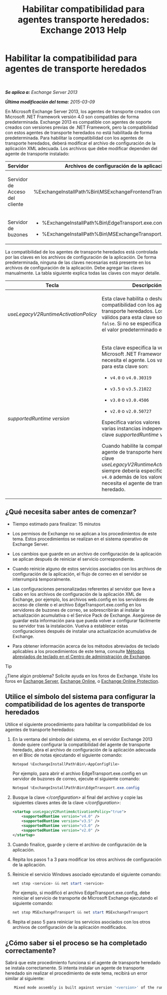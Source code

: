 ﻿---
title: 'Habilitar compatibilidad para agentes transporte heredados: Exchange 2013 Help'
TOCTitle: Habilitar la compatibilidad para agentes de transporte heredados
ms:assetid: 00617e87-7199-406e-b4a3-94378f657f1f
ms:mtpsurl: https://technet.microsoft.com/es-es/library/JJ591524(v=EXCHG.150)
ms:contentKeyID: 49115999
ms.date: 04/23/2018
mtps_version: v=EXCHG.150
ms.translationtype: HT
---

# Habilitar la compatibilidad para agentes de transporte heredados

 

_**Se aplica a:** Exchange Server 2013_

_**Última modificación del tema:** 2015-03-09_

En Microsoft Exchange Server 2013, los agentes de transporte creados con Microsoft .NET Framework versión 4.0 son compatibles de forma predeterminada. Exchange 2013 es compatible con agentes de soporte creados con versiones previas de .NET Framework, pero la compatibilidad con estos agentes de transporte heredados no está habilitada de forma predeterminada. Para habilitar la compatibilidad con los agentes de transporte heredados, deberá modificar el archivo de configuración de la aplicación XML adecuada. Los archivos que debe modificar dependen del agente de transporte instalado:


<table>
<colgroup>
<col style="width: 33%" />
<col style="width: 33%" />
<col style="width: 33%" />
</colgroup>
<thead>
<tr class="header">
<th>Servidor</th>
<th>Archivos de configuración de la aplicación</th>
<th>Servicio de Microsoft Windows</th>
</tr>
</thead>
<tbody>
<tr class="odd">
<td><p>Servidor de Acceso del cliente</p></td>
<td><p>%ExchangeInstallPath%Bin\MSExchangeFrontendTransport.exe.config</p></td>
<td><p>Transporte front-end de Microsoft Exchange (MSExchangeFrontendTransport)</p></td>
</tr>
<tr class="even">
<td><p>Servidor de buzones</p></td>
<td><ul>
<li><p>%ExchangeInstallPath%Bin\EdgeTransport.exe.config</p></li>
<li><p>%ExchangeInstallPath%Bin\MSExchangeTransport.exe.config</p></li>
</ul></td>
<td><p>Transporte de Microsoft Exchange (MSExchangeTransport)</p></td>
</tr>
</tbody>
</table>


La compatibilidad de los agentes de transporte heredados está controlada por las claves en los archivos de configuración de la aplicación. De forma predeterminada, ninguna de las claves necesarias está presente en los archivos de configuración de la aplicación. Debe agregar las claves manualmente. La tabla siguiente explica todas las claves con mayor detalle.


<table>
<colgroup>
<col style="width: 50%" />
<col style="width: 50%" />
</colgroup>
<thead>
<tr class="header">
<th>Tecla</th>
<th>Descripción</th>
</tr>
</thead>
<tbody>
<tr class="odd">
<td><p><em>useLegacyV2RuntimeActivationPolicy</em></p></td>
<td><p>Esta clave habilita o deshabilita la compatibilidad con los agentes de transporte heredados. Los valores válidos para esta clave son <code>true</code> o <code>false</code>. Si no se especifica esta clave, el valor predeterminado es <code>false</code>.</p></td>
</tr>
<tr class="even">
<td><p><em>supportedRuntime version</em></p></td>
<td><p>Esta clave especifica la versión de Microsoft .NET Framework que necesita el agente. Los valores válidos para esta clave son:</p>
<ul>
<li><p><code>v4.0</code> o <code>v4.0.30319</code></p></li>
<li><p><code>v3.5</code> o <code>v3.5.21022</code></p></li>
<li><p><code>v3.0</code> o <code>v3.0.4506</code></p></li>
<li><p><code>v2.0</code> o <code>v2.0.50727</code></p></li>
</ul>
<p>Especifica varios valores usando varias instancias independientes de la clave <em>supportedRuntime version</em>.</p>
<p>Cuando habilite la compatibilidad del agente de transporte heredado con la clave <em>useLegacyV2RuntimeActivationPolicy</em>, siempre debería especificar el valor <code>v4.0</code> además de los valores que necesita el agente de transporte heredado.</p></td>
</tr>
</tbody>
</table>


## ¿Qué necesita saber antes de comenzar?

  - Tiempo estimado para finalizar: 15 minutos

  - Los permisos de Exchange no se aplican a los procedimientos de este tema. Estos procedimientos se realizan en el sistema operativo de Exchange Server.

  - Los cambios que guarde en un archivo de configuración de la aplicación se aplican después de reiniciar el servicio correspondiente.

  - Cuando reinicie alguno de estos servicios asociados con los archivos de configuración de la aplicación, el flujo de correo en el servidor se interrumpirá temporalmente.

  - Las configuraciones personalizadas referentes al servidor que lleve a cabo en los archivos de configuración de la aplicación XML de Exchange, por ejemplo, los archivos web.config en los servidores de acceso de cliente o el archivo EdgeTransport.exe.config en los servidores de buzones de correo, se sobrescribirán al instalar la actualización acumulativa o el Service Pack de Exchange. Asegúrese de guardar esta información para que pueda volver a configurar fácilmente su servidor tras la instalación. Vuelva a establecer estas configuraciones después de instalar una actualización acumulativa de Exchange.

  - Para obtener información acerca de los métodos abreviados de teclado aplicables a los procedimientos de este tema, consulte [Métodos abreviados de teclado en el Centro de administración de Exchange](keyboard-shortcuts-in-the-exchange-admin-center-exchange-online-protection-help.md).


> [!TIP]
> ¿Tiene algún problema? Solicite ayuda en los foros de Exchange. Visite los foros en <A href="https://go.microsoft.com/fwlink/p/?linkid=60612">Exchange Server</A>, <A href="https://go.microsoft.com/fwlink/p/?linkid=267542">Exchange Online</A>, o <A href="https://go.microsoft.com/fwlink/p/?linkid=285351">Exchange Online Protection</A>.



## Utilice el símbolo del sistema para configurar la compatibilidad de los agentes de transporte heredados

Utilice el siguiente procedimiento para habilitar la compatibilidad de los agentes de transporte heredados:

1.  En la ventana del símbolo del sistema, en el servidor Exchange 2013 donde quiere configurar la compatibilidad del agente de transporte heredado, abra el archivo de configuración de la aplicación adecuada en el Bloc de notas ejecutando el siguiente comando:
    
    ```powershell
    Notepad %ExchangeInstallPath%Bin\<AppConfigFile>
    ```
    
    Por ejemplo, para abrir el archivo EdgeTransport.exe.config en un servidor de buzones de correo, ejecute el siguiente comando:
    
    ```powershell
    Notepad %ExchangeInstallPath%Bin\EdgeTransport.exe.config
    ```

2.  Busque la clave *\</configuration\>* al final del archivo y copie las siguientes claves antes de la clave *\</configuration\>*:

    ```xml
    <startup useLegacyV2RuntimeActivationPolicy="true">
        <supportedRuntime version="v4.0" />
        <supportedRuntime version="v3.5" />
        <supportedRuntime version="v3.0" />
        <supportedRuntime version="v2.0" />
    </startup>
    ```

3.  Cuando finalice, guarde y cierre el archivo de configuración de la aplicación.

4.  Repita los pasos 1 a 3 para modificar los otros archivos de configuración de la aplicación.

5.  Reinicie el servicio Windows asociado ejecutando el siguiente comando:
    
    ```powershell
    net stop <service> && net start <service>
    ```

    Por ejemplo, si modificó el archivo EdgeTransport.exe.config, debe reiniciar el servicio de transporte de Microsoft Exchange ejecutando el siguiente comando:
    
    ```powershell
    net stop MSExchangeTransport && net start MSExchangeTransport
    ```
6.  Repita el paso 5 para reiniciar los servicios asociados con los otros archivos de configuración de la aplicación modificados.

## ¿Cómo saber si el proceso se ha completado correctamente?

Sabrá que este procedimiento funciona si el agente de transporte heredado se instala correctamente. Si intenta instalar un agente de transporte heredado sin realizar el procedimiento de este tema, recibirá un error similar al siguiente:

```powershell    
    Mixed mode assembly is built against version '<version>' of the runtime and cannot be loaded in the 4.0 runtime without additional configuration information.
```
